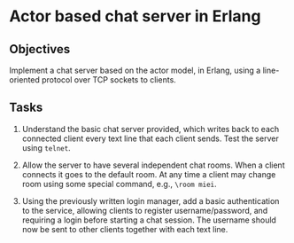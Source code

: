 # Actor based chat server in Erlang

## Objectives

Implement a chat server based on the actor model, in Erlang, using a
line-oriented protocol over TCP sockets to clients.

## Tasks

1. Understand the basic chat server provided, which writes back to each
   connected client every text line that each client sends. Test the server
   using `telnet`.

2. Allow the server to have several independent chat rooms. When a client
   connects it goes to the default room. At any time a client may change room
   using some special command, e.g., `\room miei`.

3. Using the previously written login manager, add a basic authentication to
   the service, allowing clients to register username/password, and requiring
   a login before starting a chat session. The username should now be sent to
   other clients together with each text line.
